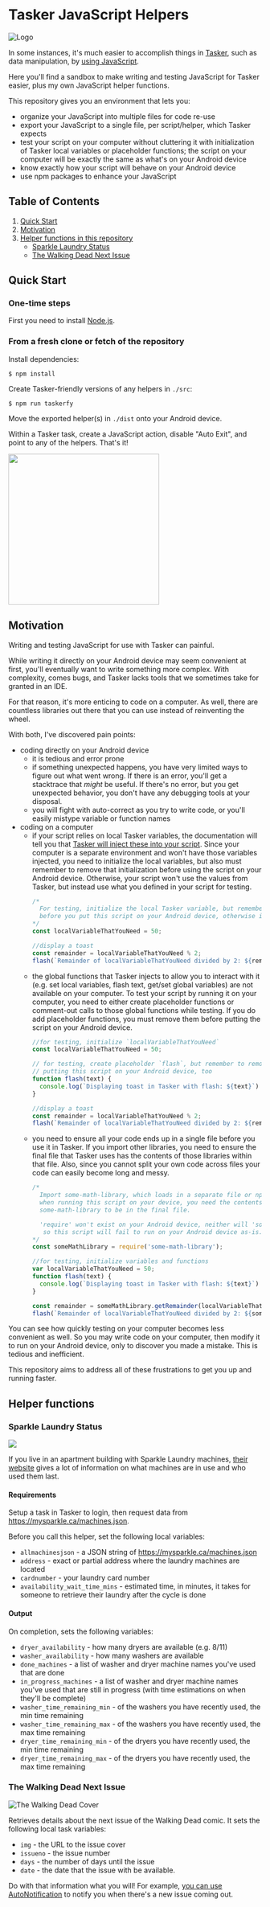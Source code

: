 # Tasker JavaScript Helpers

![Logo](docs/assets/TaskerJS.svg)

In some instances, it's much easier to accomplish things in [Tasker](https://play.google.com/store/apps/details?id=net.dinglisch.android.taskerm&hl=en), such as data manipulation, by [using JavaScript](http://tasker.dinglisch.net/userguide/en/javascript.html).

Here you'll find a sandbox to make writing and testing JavaScript for Tasker easier, plus my own JavaScript helper functions.

This repository gives you an environment that lets you:
- organize your JavaScript into multiple files for code re-use
- export your JavaScript to a single file, per script/helper, which Tasker expects
- test your script on your computer without cluttering it with initialization of Tasker local variables or placeholder functions; the script on your computer will be exactly the same as what's on your Android device
- know exactly how your script will behave on your Android device
- use npm packages to enhance your JavaScript

## Table of Contents

1. [Quick Start](#quick-start)
2. [Motivation](#motivation)
3. [Helper functions in this repository](helper-functions)
    - [Sparkle Laundry Status](#sparkle-laundry-status)
    - [The Walking Dead Next Issue](#the-walking-dead-next-issue)

## Quick Start

### One-time steps
First you need to install [Node.js](https://nodejs.org/download/).

### From a fresh clone or fetch of the repository

Install dependencies:

    $ npm install

Create Tasker-friendly versions of any helpers in `./src`:

    $ npm run taskerfy

Move the exported helper(s) in `./dist` onto your Android device.

Within a Tasker task, create a JavaScript action, disable "Auto Exit", and point to any of the helpers. That's it!

<img src="docs/assets/tasker.task.action.javascript.png" width="300" />

## Motivation

Writing and testing JavaScript for use with Tasker can painful.

While writing it directly on your Android device may seem convenient at first, you'll eventually want to write something more complex. With complexity, comes bugs, and Tasker lacks tools that we sometimes take for granted in an IDE.

For that reason, it's more enticing to code on a computer. As well, there are countless libraries out there that you can use instead of reinventing the wheel.

With both, I've discovered pain points:
- coding directly on your Android device
    - it is tedious and error prone
    - if something unexpected happens, you have very limited ways to figure out what went wrong. If there is an error, you'll get a stacktrace that _might_ be useful. If there's no error, but you get unexpected behavior, you don't have any debugging tools at your disposal.
    - you will fight with auto-correct as you try to write code, or you'll easily mistype variable or function names
- coding on a computer
    - if your script relies on local Tasker variables, the documentation will tell you that [Tasker will inject these into your script](https://tasker.joaoapps.com/userguide/en/javascript.html#localvars). Since your computer is a separate environment and won't have those variables injected, you need to initialize the local variables, but also must remember to remove that initialization before using the script on your Android device. Otherwise, your script won't use the values from Tasker, but instead use what you defined in your script for testing.
        ```JavaScript
        /*
          For testing, initialize the local Tasker variable, but remember to remove the next line
          before you put this script on your Android device, otherwise it will always be `50`.
        */
        const localVariableThatYouNeed = 50;

        //display a toast
        const remainder = localVariableThatYouNeed % 2;
        flash(`Remainder of localVariableThatYouNeed divided by 2: ${remainder}`);
        ```
    - the global functions that Tasker injects to allow you to interact with it (e.g. set local variables, flash text, get/set global variables) are not available on your computer. To test your script by running it on your computer, you need to either create placeholder functions or comment-out calls to those global functions while testing. If you do add placeholder functions, you must remove them before putting the script on your Android device.
        ```JavaScript
        //for testing, initialize `localVariableThatYouNeed`
        const localVariableThatYouNeed = 50;

        // for testing, create placeholder `flash`, but remember to remove this before
        // putting this script on your Android device, too
        function flash(text) {
          console.log(`Displaying toast in Tasker with flash: ${text}`)
        }

        //display a toast
        const remainder = localVariableThatYouNeed % 2;
        flash(`Remainder of localVariableThatYouNeed divided by 2: ${remainder}`);
        ```
    - you need to ensure all your code ends up in a single file before you use it in Tasker. If you import other libraries, you need to ensure the final file that Tasker uses has the contents of those libraries within that file. Also, since you cannot split your own code across files your code can easily become long and messy.
        ```JavaScript
        /*
          Import some-math-library, which loads in a separate file or npm package
          when running this script on your device, you need the contents of
          some-math-library to be in the final file.

          'require' won't exist on your Android device, neither will 'some-math-libary',
           so this script will fail to run on your Android device as-is.
        */
        const someMathLibrary = require('some-math-library');

        //for testing, initialize variables and functions
        var localVariableThatYouNeed = 50;
        function flash(text) {
          console.log(`Displaying toast in Tasker with flash: ${text}`)
        }

        const remainder = someMathLibrary.getRemainder(localVariableThatYouNeed, 2);
        flash(`Remainder of localVariableThatYouNeed divided by 2: ${someValue}`);
        ```

You can see how quickly testing on your computer becomes less convenient as well. So you may write code on your computer, then modify it to run on your Android device, only to discover you made a mistake. This is tedious and inefficient.

This repository aims to address all of these frustrations to get you up and running faster.

## Helper functions

### Sparkle Laundry Status

![](https://mysparkle.ca/images/logos/mysparkle.png)

If you live in an apartment building with Sparkle Laundry machines, [their website](https://mysparkle.ca/) gives a lot of information on what machines are in use and who used them last.

#### Requirements

Setup a task in Tasker to login, then request data from https://mysparkle.ca/machines.json.

Before you call this helper, set the following local variables:

- `allmachinesjson` - a JSON string of https://mysparkle.ca/machines.json
- `address` - exact or partial address where the laundry machines are located
- `cardnumber` - your laundry card number
- `availability_wait_time_mins` - estimated time, in minutes, it takes for someone to retrieve their laundry after the cycle is done

#### Output

On completion, sets the following variables:
- `dryer_availability` - how many dryers are available (e.g. 8/11)
- `washer_availability` - how many washers are available
- `done_machines` - a list of washer and dryer machine names you've used that are done
- `in_progress_machines` - a list of washer and dryer machine names you've used that are still in progress (with time estimations on when they'll be complete)
- `washer_time_remaining_min` - of the washers you have recently used, the min time remaining
- `washer_time_remaining_max` - of the washers you have recently used, the max time remaining
- `dryer_time_remaining_min` - of the dryers you have recently used, the min time remaining
- `dryer_time_remaining_max` - of the dryers you have recently used, the max time remaining

### The Walking Dead Next Issue

![The Walking Dead Cover](https://vignette.wikia.nocookie.net/walkingdead/images/1/18/Twd100cover_adlard.jpg/revision/latest?cb=20120616020008)

Retrieves details about the next issue of the Walking Dead comic. It sets the following local task variables:

- `img` - the URL to the issue cover
- `issueno` - the issue number
- `days` - the number of days until the issue
- `date` - the date that the issue with be available.

Do with that information what you will! For example, [you can use AutoNotification](http://imgur.com/a/ZPTwv#0) to notify you when there's a new issue coming out.
